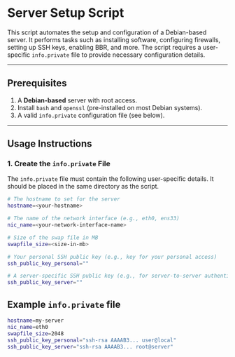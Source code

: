 # Server Setup Script

This script automates the setup and configuration of a Debian-based server. It performs tasks such as installing software, configuring firewalls, setting up SSH keys, enabling BBR, and more. The script requires a user-specific `info.private` file to provide necessary configuration details.

---

## Prerequisites
1. A **Debian-based** server with root access.
2. Install `bash` and `openssl` (pre-installed on most Debian systems).
3. A valid `info.private` configuration file (see below).

---

## Usage Instructions

### 1. Create the `info.private` File
The `info.private` file must contain the following user-specific details. It should be placed in the same directory as the script.

```bash
# The hostname to set for the server
hostname=<your-hostname>

# The name of the network interface (e.g., eth0, ens33)
nic_name=<your-network-interface-name>

# Size of the swap file in MB
swapfile_size=<size-in-mb>

# Your personal SSH public key (e.g., key for your personal access)
ssh_public_key_personal=""

# A server-specific SSH public key (e.g., for server-to-server authentication)
ssh_public_key_server=""
```

## Example `info.private` file 
```bash
hostname=my-server
nic_name=eth0
swapfile_size=2048
ssh_public_key_personal="ssh-rsa AAAAB3... user@local"
ssh_public_key_server="ssh-rsa AAAAB3... root@server"
```
